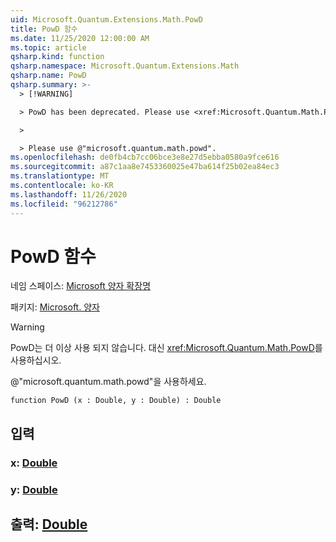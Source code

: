 ```yaml
---
uid: Microsoft.Quantum.Extensions.Math.PowD
title: PowD 함수
ms.date: 11/25/2020 12:00:00 AM
ms.topic: article
qsharp.kind: function
qsharp.namespace: Microsoft.Quantum.Extensions.Math
qsharp.name: PowD
qsharp.summary: >-
  > [!WARNING]

  > PowD has been deprecated. Please use <xref:Microsoft.Quantum.Math.PowD> instead.

  >

  > Please use @"microsoft.quantum.math.powd".
ms.openlocfilehash: de0fb4cb7cc06bce3e8e27d5ebba0580a9fce616
ms.sourcegitcommit: a87c1aa8e7453360025e47ba614f25b02ea84ec3
ms.translationtype: MT
ms.contentlocale: ko-KR
ms.lasthandoff: 11/26/2020
ms.locfileid: "96212786"
---
```

# <a name="powd-function"></a>PowD 함수

네임 스페이스: [Microsoft 양자 확장명](xref:Microsoft.Quantum.Extensions.Math)

패키지: [Microsoft. 양자](https://nuget.org/packages/Microsoft.Quantum.QSharp.Core)


> [!WARNING]
> PowD는 더 이상 사용 되지 않습니다. 대신 <xref:Microsoft.Quantum.Math.PowD>를 사용하십시오.
>
> @"microsoft.quantum.math.powd"을 사용하세요.



```qsharp
function PowD (x : Double, y : Double) : Double
```


## <a name="input"></a>입력

### <a name="x--double"></a>x: [Double](xref:microsoft.quantum.lang-ref.double)




### <a name="y--double"></a>y: [Double](xref:microsoft.quantum.lang-ref.double)





## <a name="output--double"></a>출력: [Double](xref:microsoft.quantum.lang-ref.double)

